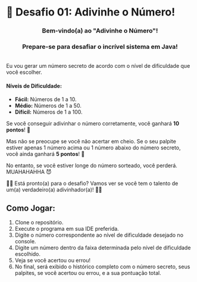 # 🚀 Desafio 01: Adivinhe o Número!

### <div align="center">Bem-vindo(a) ao **"Adivinhe o Número"**!
### <div align="center">__Prepare-se para desafiar o incrível sistema em Java!__
 
<br>
Eu vou gerar um número secreto de acordo com o nível de dificuldade que você escolher.
  
#### Níveis de Dificuldade:
- **Fácil:** Números de 1 a 10.
- **Médio:** Números de 1 a 50.
- **Difícil:** Números de 1 a 100.

Se você conseguir adivinhar o número corretamente, você ganhará **10 pontos**! 👏

Mas não se preocupe se você não acertar em cheio. Se o seu palpite estiver apenas 1 número acima ou 1 número abaixo do número secreto, você ainda ganhará **5 pontos**! 👀

No entanto, se você estiver longe do número sorteado, você perderá. MUAHAHAHHA 😈

👾👾 Está pronto(a) para o desafio? Vamos ver se você tem o talento de um(a) verdadeiro(a) adivinhador(a)! :metal::metal:
 

## Como Jogar:
1. Clone o repositório.
2. Execute o programa em sua IDE preferida.
3. Digite o número correspondente ao nível de dificuldade desejado no console.
4. Digite um número dentro da faixa determinada pelo nível de dificuldade escolhido.
5. Veja se você acertou ou errou!
6. No final, será exibido o histórico completo com o número secreto, seus palpites, se você acertou ou errou, e a sua pontuação total.
